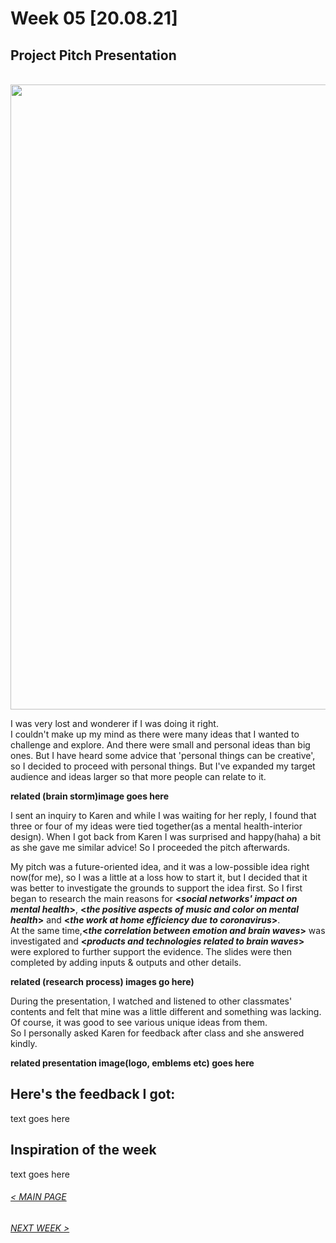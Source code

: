 # Week 05 [20.08.21] 
## Project Pitch Presentation
<br/>
<img src="https://hunoong.github.io/slave2-A/Images/Hun_Project_Pitch%20_logo.png" width="1000" />

I was very lost and wonderer if I was doing it right. <br/>
I couldn't make up my mind as there were many ideas that I wanted to challenge and explore. And there were small and personal ideas than big ones. But I have heard some advice that 'personal things can be creative', so I decided to proceed with personal things. But I've expanded my target audience and ideas larger so that more people can relate to it. <br/>

**related (brain storm)image goes here**

I sent an inquiry to Karen and while I was waiting for her reply, I found that three or four of my ideas were tied together(as a mental health-interior design). When I got back from Karen I was surprised and happy(haha) a bit as she gave me similar advice! So I proceeded the pitch afterwards. <br/>

My pitch was a future-oriented idea, and it was a low-possible idea right now(for me), so I was a little at a loss how to start it, but I decided that it was better to investigate the grounds to support the idea first. So I first began to research the main reasons for **<*social networks' impact on mental health*>**, **<*the positive aspects of music and color on mental health*>** and **<*the work at home efficiency due to coronavirus*>**. <br/>
At the same time,**<*the correlation between emotion and brain waves*>** was investigated and **<*products and technologies related to brain waves*>** were explored to further support the evidence. The slides were then completed by adding inputs & outputs and other details. <br/>

**related (research process) images go here)**

During the presentation, I watched and listened to other classmates' contents and felt that mine was a little different and something was lacking. Of course, it was good to see various unique ideas from them. <br/>
So I personally asked Karen for feedback after class and she answered kindly. <br/>

**related presentation image(logo, emblems etc) goes here**

## **Here's the feedback I got:**
text goes here

## Inspiration of the week
text goes here
<br/>

###### [< MAIN PAGE](https://hunoong.github.io/slave2-A/)
###### [NEXT WEEK >](https://hunoong.github.io/slave2-A/week06/)
